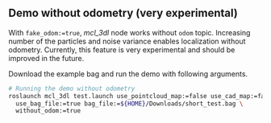 ## Demo without odometry (very experimental)

With `fake_odom:=true`, *mcl_3dl* node works without `odom` topic.
Increasing number of the particles and noise variance enables localization without odometry.
Currently, this feature is very experimental and should be improved in the future.

Download the example bag and run the demo with following arguments.

```.sh
# Running the demo without odometry
roslaunch mcl_3dl test.launch use_pointcloud_map:=false use_cad_map:=false \
  use_bag_file:=true bag_file:=${HOME}/Downloads/short_test.bag \
  without_odom:=true
```
